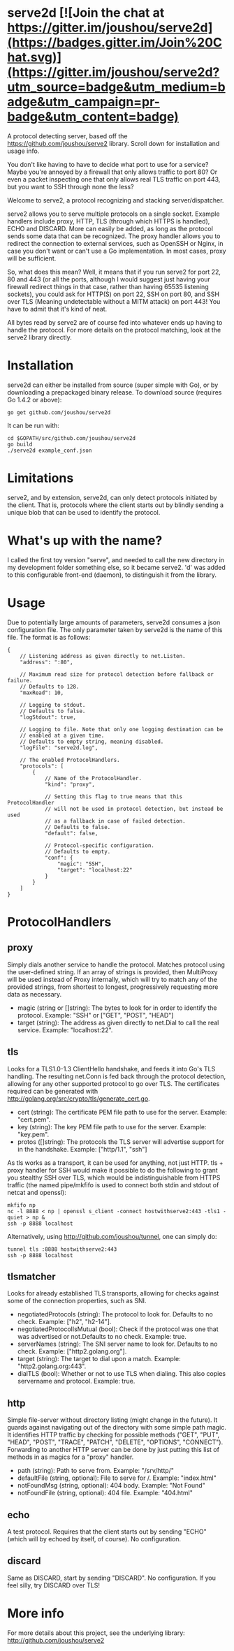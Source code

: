 # serve2d [![Join the chat at https://gitter.im/joushou/serve2d](https://badges.gitter.im/Join%20Chat.svg)](https://gitter.im/joushou/serve2d?utm_source=badge&utm_medium=badge&utm_campaign=pr-badge&utm_content=badge)

A protocol detecting server, based off the https://github.com/joushou/serve2 library. Scroll down for installation and usage info.

You don't like having to have to decide what port to use for a service? Maybe you're annoyed by a firewall that only allows traffic to port 80? Or even a packet inspecting one that only allows real TLS traffic on port 443, but you want to SSH through none the less?

Welcome to serve2, a protocol recognizing and stacking server/dispatcher.

serve2 allows you to serve multiple protocols on a single socket. Example handlers include proxy, HTTP, TLS (through which HTTPS is handled), ECHO and DISCARD. More can easily be added, as long as the protocol sends some data that can be recognized. The proxy handler allows you to redirect the connection to external services, such as OpenSSH or Nginx, in case you don't want or can't use a Go implementation. In most cases, proxy will be sufficient.

So, what does this mean? Well, it means that if you run serve2 for port 22, 80 and 443 (or all the ports, although I would suggest just having your firewall redirect things in that case, rather than having 65535 listening sockets), you could ask for HTTP(S) on port 22, SSH on port 80, and SSH over TLS (Meaning undetectable without a MITM attack) on port 443! You have to admit that it's kind of neat.

All bytes read by serve2 are of course fed into whatever ends up having to handle the protocol. For more details on the protocol matching, look at the serve2 library directly.

# Installation
serve2d can either be installed from source (super simple with Go), or by downloading a prepackaged binary release.
To download source (requires Go 1.4.2 or above):

	go get github.com/joushou/serve2d

It can be run with:

	cd $GOPATH/src/github.com/joushou/serve2d
	go build
	./serve2d example_conf.json

# Limitations
serve2, and by extension, serve2d, can only detect protocols initiated by the client. That is, protocols where the client starts out by blindly sending a unique blob that can be used to identify the protocol.

# What's up with the name?
I called the first toy version "serve", and needed to call the new directory in my development folder something else, so it became serve2. 'd' was added to this configurable front-end (daemon), to distinguish it from the library.

# Usage
Due to potentially large amounts of parameters, serve2d consumes a json configuration file. The only parameter taken by serve2d is the name of this file. The format is as follows:

```
{
	// Listening address as given directly to net.Listen.
	"address": ":80",

	// Maximum read size for protocol detection before fallback or failure.
	// Defaults to 128.
	"maxRead": 10,

	// Logging to stdout.
	// Defaults to false.
	"logStdout": true,

	// Logging to file. Note that only one logging destination can be
	// enabled at a given time.
	// Defaults to empty string, meaning disabled.
	"logFile": "serve2d.log",

	// The enabled ProtocolHandlers.
	"protocols": [
		{
			// Name of the ProtocolHandler.
			"kind": "proxy",

			// Setting this flag to true means that this ProtocolHandler
			// will not be used in protocol detection, but instead be used
			// as a fallback in case of failed detection.
			// Defaults to false.
			"default": false,

			// Protocol-specific configuration.
			// Defaults to empty.
			"conf": {
				"magic": "SSH",
				"target": "localhost:22"
			}
		}
	]
}
```

# ProtocolHandlers

## proxy
Simply dials another service to handle the protocol. Matches protocol using the user-defined string. If an array of strings is provided, then MultiProxy will be used instead of Proxy internally, which will try to match any of the provided strings, from shortest to longest, progressively requesting more data as necessary.

* magic (string or []string): The bytes to look for in order to identify the protocol. Example: "SSH" or ["GET", "POST", "HEAD"]
* target (string): The address as given directly to net.Dial to call the real service. Example: "localhost:22".

## tls
Looks for a TLS1.0-1.3 ClientHello handshake, and feeds it into Go's TLS handling. The resulting net.Conn is fed back through the protocol detection, allowing for any other supported protocol to go over TLS.
The certificates required can be generated with http://golang.org/src/crypto/tls/generate_cert.go.

* cert (string): The certificate PEM file path to use for the server. Example: "cert.pem".
* key (string): The key PEM file path to use for the server. Example: "key.pem".
* protos ([]string): The protocols the TLS server will advertise support for in the handshake. Example: ["http/1.1", "ssh"]

As tls works as a transport, it can be used for anything, not just HTTP. tls + proxy handler for SSH would make it possible to do the following to grant you stealthy SSH over TLS, which would be indistinguishable from HTTPS traffic (the named pipe/mkfifo is used to connect both stdin and stdout of netcat and openssl):

	mkfifo np
	nc -l 8888 < np | openssl s_client -connect hostwithserve2:443 -tls1 -quiet > np &
	ssh -p 8888 localhost

Alternatively, using http://github.com/joushou/tunnel, one can simply do:

	tunnel tls :8888 hostwithserve2:443
	ssh -p 8888 localhost

## tlsmatcher
Looks for already established TLS transports, allowing for checks against some of the connection properties, such as SNI.

* negotiatedProtocols (string): The protocol to look for. Defaults to no check. Example: ["h2", "h2-14"].
* negotiatedProtocolIsMutual (bool): Check if the protocol was one that was advertised or not.Defaults to no check. Example: true.
* serverNames (string): The SNI server name to look for. Defaults to no check. Example: ["http2.golang.org"].
* target (string): The target to dial upon a match. Example: "http2.golang.org:443".
* dialTLS (bool): Whether or not to use TLS when dialing. This also copies servername and protocol. Example: true.

## http
Simple file-server without directory listing (might change in the future). It guards against navigating out of the directory with some simple path magic. It identifies HTTP traffic by checking for possible methods ("GET", "PUT", "HEAD", "POST", "TRACE", "PATCH", "DELETE", "OPTIONS", "CONNECT"). Forwarding to another HTTP server can be done by just putting this list of methods in as magics for a "proxy" handler.

* path (string): Path to serve from. Example: "/srv/http/"
* defaultFile (string, optional): File to serve for /. Example: "index.html"
* notFoundMsg (string, optional): 404 body. Example: "<!DOCTYPE html><html><body>Not Found</body></html>"
* notFoundFile (string, optional): 404 file. Example: "404.html"

## echo
A test protocol. Requires that the client starts out by sending "ECHO" (which will by echoed by itself, of course). No configuration.

## discard
Same as DISCARD, start by sending "DISCARD". No configuration. If you feel silly, try DISCARD over TLS!

# More info
For more details about this project, see the underlying library: http://github.com/joushou/serve2
